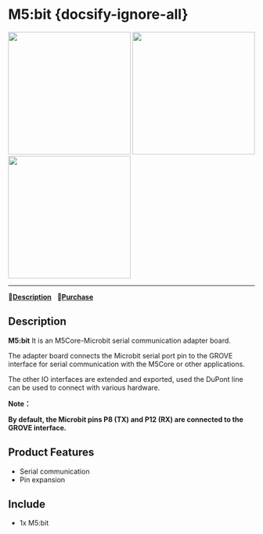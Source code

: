# M5:bit {docsify-ignore-all}

<img src="assets/img/product_pics/unit/m5bit/unit_m5bit_01.jpg" width="250" height="250"> <img src="assets/img/product_pics/unit/m5bit/unit_m5bit_02.jpg" width="250" height="250"> <img src="assets/img/product_pics/unit/m5bit/unit_m5bit_03.jpg" width="250" height="250">

* * *

:memo:**[Description](#Description)**&nbsp;&nbsp;&nbsp;🛒**[Purchase](https://item.taobao.com/item.htm?spm=a2oq0.12575281.0.0.39af1debFkSA3Z&ft=t&id=595349435181)**&nbsp;&nbsp;&nbsp;&nbsp;&nbsp;&nbsp;

## Description
 
**M5:bit**  It is an M5Core-Microbit serial communication adapter board.

The adapter board connects the Microbit serial port pin to the GROVE interface for serial communication with the M5Core or other applications.

The other IO interfaces are extended and exported, used the DuPont line can be used to connect with various hardware.

**Note：**

**By default, the Microbit pins P8 (TX) and P12 (RX) are connected to the GROVE interface.** 

## Product Features

-  Serial communication
-  Pin expansion

## Include

-  1x M5:bit